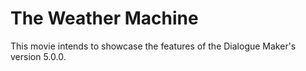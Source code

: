 # The Weather Machine
This movie intends to showcase the features of the Dialogue Maker's version 5.0.0. 
